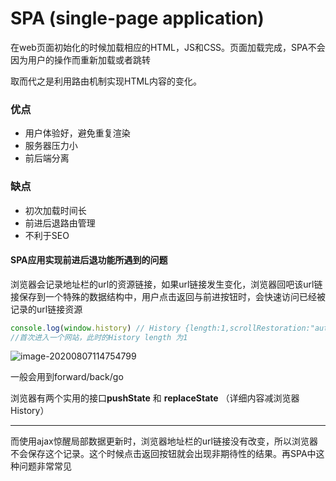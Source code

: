 # SPA (single-page application)

在web页面初始化的时候加载相应的HTML，JS和CSS。页面加载完成，SPA不会因为用户的操作而重新加载或者跳转

取而代之是利用路由机制实现HTML内容的变化。

### 优点

+ 用户体验好，避免重复渲染
+ 服务器压力小
+ 前后端分离

### 缺点

+ 初次加载时间长
+ 前进后退路由管理
+ 不利于SEO

#### SPA应用实现前进后退功能所遇到的问题

浏览器会记录地址栏的url的资源链接，如果url链接发生变化，浏览器回吧该url链接保存到一个特殊的数据结构中，用户点击返回与前进按钮时，会快速访问已经被记录的url链接资源

```javascript
console.log(window.history) // History {length:1,scrollRestoration:"auto",state:null}
//首次进入一个网站，此时的History length 为1
```

![image-20200807114754799](C:\Users\chenxy56\AppData\Roaming\Typora\typora-user-images\image-20200807114754799.png)

一般会用到forward/back/go

浏览器有两个实用的接口**pushState** 和 **replaceState**   （详细内容减浏览器History）

------

而使用ajax惊醒局部数据更新时，浏览器地址栏的url链接没有改变，所以浏览器不会保存这个记录。这个时候点击返回按钮就会出现非期待性的结果。再SPA中这种问题非常常见





